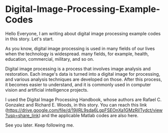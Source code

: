 # Digital-Image-Processing-Example-Codes
Hello Everyone, I am writing about digital image processing example codes in this story. Let's start.

As you know, digital image processing is used in many fields of our lives when the technology is widespread. many fields, for example, health, education, commercial, military, and so on. 

Digital image processing is a process that involves image analysis and restoration. Each image's data is turned into a digital image for processing, and various analysis techniques are developed on those. After this process, it becomes easier to understand, and it is commonly used in computer vision and artificial intelligence projects. 

I used the Digital Image Processing Handbook, whose authors are Rafael C. Gonzalez and Richard E. Woods, in this story. You can reach this link (https://drive.google.com/file/d/19jlRL9sda6LgpFSEOnXa1GMzRilTydct/view?usp=share_link) and the applicable Matlab codes are also here. 

See you later. Keep following me.
